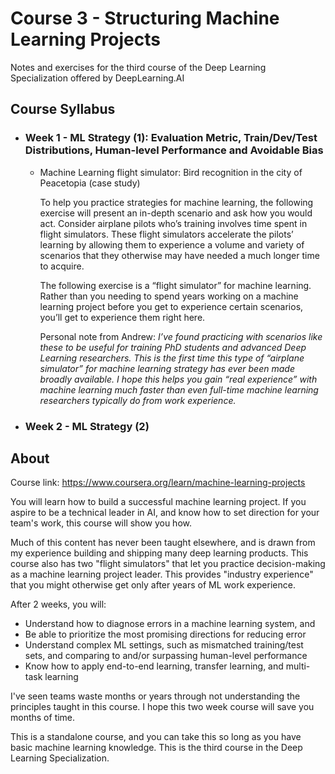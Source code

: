 # Course 3 - Structuring Machine Learning Projects

Notes and exercises for the third course of the Deep Learning Specialization offered by DeepLearning.AI

## Course Syllabus

+ ### Week 1 - ML Strategy (1): Evaluation Metric, Train/Dev/Test Distributions, Human-level Performance and Avoidable Bias
  + Machine Learning flight simulator: Bird recognition in the city of Peacetopia (case study)
  
    To help you practice strategies for machine learning, the following exercise will present an in-depth scenario and ask how you would act. Consider airplane pilots who’s training involves time spent in flight simulators. These flight simulators accelerate the pilots’ learning by allowing them to experience a volume and variety of scenarios that they otherwise may have needed a much longer time to acquire.

    The following exercise is a “flight simulator” for machine learning. Rather than you needing to spend years working on a machine learning project before you get to experience certain scenarios, you’ll get to experience them right here.
    
    Personal note from Andrew: *I’ve found practicing with scenarios like these to be useful for training PhD students and advanced Deep Learning researchers. This is the first time this type of “airplane simulator” for machine learning strategy has ever been made broadly available. I hope this helps you gain “real experience” with machine learning much faster than even full-time machine learning researchers typically do from work experience.*



+ ### Week 2 - ML Strategy (2)

## About

Course link: https://www.coursera.org/learn/machine-learning-projects

You will learn how to build a successful machine learning project. If you aspire to be a technical leader in AI, and know how to set direction for your team's work, this course will show you how.

Much of this content has never been taught elsewhere, and is drawn from my experience building and shipping many deep learning products. This course also has two "flight simulators" that let you practice decision-making as a machine learning project leader. This provides "industry experience" that you might otherwise get only after years of ML work experience.

After 2 weeks, you will: 
- Understand how to diagnose errors in a machine learning system, and 
- Be able to prioritize the most promising directions for reducing error
- Understand complex ML settings, such as mismatched training/test sets, and comparing to and/or surpassing human-level performance
- Know how to apply end-to-end learning, transfer learning, and multi-task learning

I've seen teams waste months or years through not understanding the principles taught in this course. I hope this two week course will save you months of time.

This is a standalone course, and you can take this so long as you have basic machine learning knowledge. This is the third course in the Deep Learning Specialization.